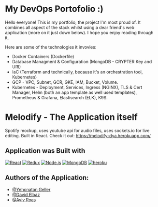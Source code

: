 # My DevOps Portofolio :)

Hello everyone! This is my portfolio, the project I'm most proud of. It combines all aspect of the stack whilst using a dear friend's web application (more on it just down below). I hope you enjoy reading through it. 

Here are some of the technologies it invovles:
 - Docker Containers (Dockerfile)
 - Database Managment & Configuration (MongoDB - CRYPTER Key and URI)
 - IaC (Terraform and technically, because it's an orchestration tool, Kubernetes)
 - GCP - VPC, Subnet, GCR, GKE, IAM, Bucket, Volume.
 - Kubernetes - Deployment, Services, Ingress (NGINX), TLS & Cert Manager, Helm (both an app template as well used templates), Prometheus & Grafana, Elastisearch (ELK), K9S.

# Melodify - The Application itself

Spotify mockup, uses youtube api for audio files, uses sockets.io for live editing. Built in React.
Check it out: https://melodify-dya.herokuapp.com/

## Application was Built with

[![React](https://img.shields.io/badge/-React-61DAFB?style=flat-square&logo=react&logoColor=white)](https://reactjs.org/)
[![Redux](https://img.shields.io/badge/Redux-593D88?style=fflat-square&logo=redux&logoColor=white)](https://redux.js.org/)
[![Node.js](https://img.shields.io/badge/-Node.js-green?logo=nodedotjs)](https://nodejs.org/en/)
[![MongoDB](https://img.shields.io/badge/-%20MongoDB-lightgrey?logo=mongodb)](https://www.mongodb.com/)
[![heroku](https://img.shields.io/badge/-Heroku-blue?color=blueviolet&logo=heroku)](https://id.heroku.com/)


## Authors of the Application:

- [@Yehonatan Geller](https://github.com/yonatan104)
- [@David Elbaz](https://github.com/DavidELBAZpro)
- [@Aviv Roas](https://github.com/Aviv-rs)
